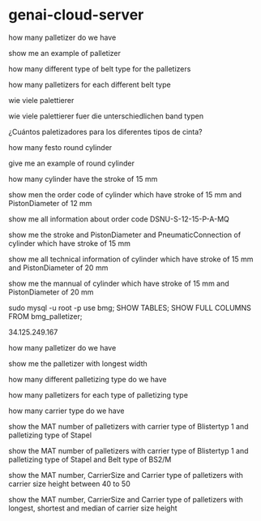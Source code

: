 # genai-cloud-server


how many palletizer do we have

show me an example of palletizer

how many different type of belt type for the palletizers

how many palletizers for each different belt type

wie viele palettierer

wie viele palettierer fuer die unterschiedlichen band typen

¿Cuántos paletizadores para los diferentes tipos de cinta?

how many festo round cylinder

give me an example of round cylinder

how many cylinder have the stroke of 15 mm

show men the order code of cylinder which have stroke of 15 mm and PistonDiameter of 12 mm

show me all information about order code DSNU-S-12-15-P-A-MQ


show me the stroke and PistonDiameter and PneumaticConnection of cylinder which have stroke of 15 mm


show me all technical information of cylinder which have stroke of 15 mm and PistonDiameter of 20 mm


show me the mannual of cylinder which have stroke of 15 mm and PistonDiameter of 20 mm









sudo mysql -u root -p
use bmg;
SHOW TABLES;
SHOW FULL COLUMNS FROM bmg_palletizer;



34.125.249.167

how many palletizer do we have

show me the palletizer with longest width

how many different palletizing type do we have

how many palletizers for each type of palletizing type

how many carrier type do we have

show the MAT number of palletizers with carrier type of Blistertyp 1 and palletizing type of Stapel


show the MAT number of palletizers with carrier type of Blistertyp 1 and palletizing type of Stapel and Belt type of BS2/M


show the MAT number, CarrierSize and Carrier type of palletizers with carrier size height between 40 to 50


show the MAT number, CarrierSize and Carrier type of palletizers with longest,  shortest and median of carrier size height